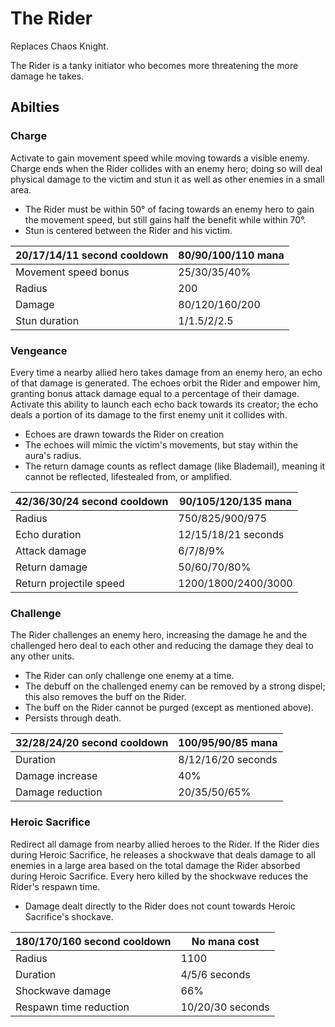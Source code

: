 # The Rider

Replaces Chaos Knight.

The Rider is a tanky initiator who becomes more threatening the more damage he takes.

## Abilties

### Charge

Activate to gain movement speed while moving towards a visible enemy. Charge ends when the Rider collides with an enemy hero;
doing so will deal physical damage to the victim and stun it as well as other enemies in a small area.
 - The Rider must be within 50° of facing towards an enemy hero to gain the movement speed, but still gains half the benefit while within 70°.
 - Stun is centered between the Rider and his victim.

| 20/17/14/11 second cooldown | 80/90/100/110 mana |
|---|---|
| Movement speed bonus | 25/30/35/40% |
| Radius | 200 |
| Damage | 80/120/160/200 |
| Stun duration | 1/1.5/2/2.5 |

### Vengeance

Every time a nearby allied hero takes damage from an enemy hero, an echo of that damage is generated.
The echoes orbit the Rider and empower him, granting bonus attack damage equal to a percentage of their damage.
Activate this ability to launch each echo back towards its creator; the echo deals a portion of its damage to the first enemy unit it collides with.
 - Echoes are drawn towards the Rider on creation
 - The echoes will mimic the victim's movements, but stay within the aura's radius.
 - The return damage counts as reflect damage (like Blademail), meaning it cannot be reflected, lifestealed from, or amplified.

| 42/36/30/24 second cooldown | 90/105/120/135 mana |
|---|---|
| Radius | 750/825/900/975 |
| Echo duration | 12/15/18/21 seconds |
| Attack damage | 6/7/8/9% |
| Return damage | 50/60/70/80% |
| Return projectile speed | 1200/1800/2400/3000 |

### Challenge

The Rider challenges an enemy hero, increasing the damage he and the challenged hero deal to each other and reducing the damage they deal to any other units.
 - The Rider can only challenge one enemy at a time.
 - The debuff on the challenged enemy can be removed by a strong dispel; this also removes the buff on the Rider.
 - The buff on the Rider cannot be purged (except as mentioned above).
 - Persists through death.

| 32/28/24/20 second cooldown | 100/95/90/85 mana |
|---|---|
| Duration | 8/12/16/20 seconds |
| Damage increase | 40% |
| Damage reduction | 20/35/50/65% |

### Heroic Sacrifice

Redirect all damage from nearby allied heroes to the Rider. If the Rider dies during Heroic Sacrifice, he releases a shockwave
that deals damage to all enemies in a large area based on the total damage the Rider absorbed during Heroic Sacrifice.
Every hero killed by the shockwave reduces the Rider's respawn time.
 - Damage dealt directly to the Rider does not count towards Heroic Sacrifice's shockave.

| 180/170/160 second cooldown | No mana cost |
|---|---|
| Radius | 1100 |
| Duration | 4/5/6 seconds |
| Shockwave damage | 66% |
| Respawn time reduction | 10/20/30 seconds |
